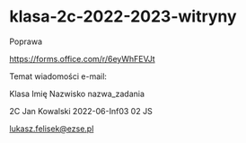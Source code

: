 # klasa-2c-2022-2023-witryny


Poprawa

https://forms.office.com/r/6eyWhFEVJt


Temat wiadomości e-mail:

Klasa Imię Nazwisko nazwa_zadania

2C Jan Kowalski 2022-06-Inf03 02 JS

lukasz.felisek@ezse.pl
